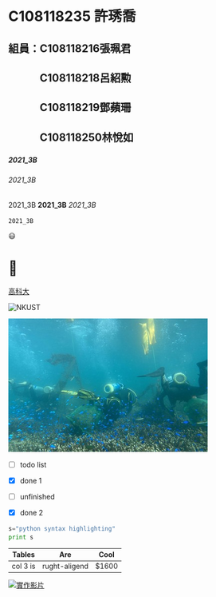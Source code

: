 # C108118235 許琇喬

## 組員：C108118216張珮君
## 　　　C108118218呂紹勲
## 　　　C108118219鄧蘋珊
## 　　　C108118250林悅如
###

####

##### 2021_3B

###### 2021_3B

2021_3B **2021_3B** *2021_3B*

`2021_3B`

😃
# 🐞

[高科大](https://nkust.edu.tw)

![NKUST](https://www.nkust.edu.tw/var/file/0/1000/img/513/182513897.png)

![fig](nkust.jpg "美麗的海洋")

- [ ] todo list
- [x] done 1
- [ ] unfinished
- [x] done 2 


```python
s="python syntax highlighting"
print s
```

|Tables|Are|Cool|
|---|---|---|
|col 3 is|rught-aligend|$1600|

[![實作影片](https://i.ytimg.com/an_webp/sSm2dRarhPo/mqdefault_6s.webp?du=3000&sqp=COKx74oG&rs=AOn4CLD_6rLObDPenZx5aWWPhM2SiQGECQ)](https://www.youtube.com/watch?v=sSm2dRarhPo "實作影片")
